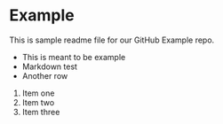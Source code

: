 # Example 

This is sample readme file for our GitHub Example repo.

* This is meant to be example
* Markdown test
* Another row

1. Item one
2. Item two
3. Item three